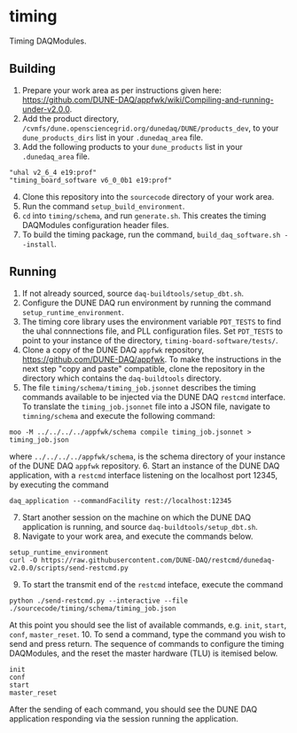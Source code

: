 # timing
Timing DAQModules.

## Building
1. Prepare your work area as per instructions given here: https://github.com/DUNE-DAQ/appfwk/wiki/Compiling-and-running-under-v2.0.0.
2. Add the product directory, `/cvmfs/dune.opensciencegrid.org/dunedaq/DUNE/products_dev`, to your `dune_products_dirs` list in your `.dunedaq_area` file.
3. Add the following products to your `dune_products` list in your `.dunedaq_area` file.
```
"uhal v2_6_4 e19:prof"
"timing_board_software v6_0_0b1 e19:prof"
```
4. Clone this repository into the `sourcecode` directory of your work area.
5. Run the command `setup_build_environment`.
6. `cd` into `timing/schema`, and run `generate.sh`. This creates the timing DAQModules configuration header files.
7. To build the timing package, run the command, `build_daq_software.sh --install`.

## Running
1. If not already sourced, source `daq-buildtools/setup_dbt.sh`.
2. Configure the DUNE DAQ run environment by running the command `setup_runtime_environment`.
3. The timing core library uses the environment variable `PDT_TESTS` to find the uhal connnections file, and PLL configuration files. Set `PDT_TESTS` to point to your instance of the directory, `timing-board-software/tests/`.
4. Clone a copy of the DUNE DAQ `appfwk` repository, https://github.com/DUNE-DAQ/appfwk. To make the instructions in the next step "copy and paste" compatible, clone the repository in the directory which contains the `daq-buildtools` directory.
5. The file `timing/schema/timing_job.jsonnet` describes the timing commands available to be injected via the DUNE DAQ `restcmd` interface. To translate the `timing_job.jsonnet` file into a JSON file, navigate to `timning/schema` and execute the following command:
```
moo -M ../../../../appfwk/schema compile timing_job.jsonnet > timing_job.json
```
where `../../../../appfwk/schema`, is the schema directory of your instance of the DUNE DAQ `appfwk` repository.
6. Start an instance of the DUNE DAQ application, with a `restcmd` interface listening on the localhost port 12345, by executing the command
```
daq_application --commandFacility rest://localhost:12345
```
7. Start another session on the machine on which the DUNE DAQ application is running, and source `daq-buildtools/setup_dbt.sh`.
8. Navigate to your work area, and execute the commands below.
```
setup_runtime_environment
curl -O https://raw.githubusercontent.com/DUNE-DAQ/restcmd/dunedaq-v2.0.0/scripts/send-restcmd.py
```
9. To start the transmit end of the `restcmd` inteface, execute the command
```
python ./send-restcmd.py --interactive --file ./sourcecode/timing/schema/timing_job.json
```
At this point you should see the list of available commands, e.g. `init`, `start`, `conf`, `master_reset`.
10. To send a command, type the command you wish to send and press return. The sequence of commands to configure the timing DAQModules, and the reset the master hardware (TLU) is itemised below.
```
init
conf
start
master_reset
```
After the sending of each command, you should see the DUNE DAQ application responding via the session running the application.